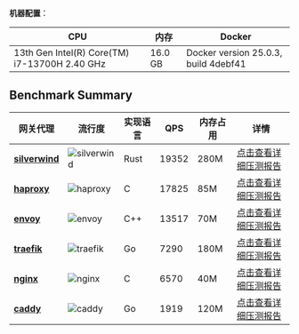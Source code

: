 **机器配置**：

| CPU                                             | 内存       | Docker                               |
| ----------------------------------------------- | ---------- | -------------------------------------|
| 13th Gen Intel(R) Core(TM) i7-13700H   2.40 GHz | 16.0 GB    | Docker version 25.0.3, build 4debf41 |

## Benchmark Summary

| 网关代理       | 流行度       | 实现语言 | QPS   | 内存占用 | 详情 |
|----------------|----------------|------|-------|------|------|
| [**silverwind**](https://github.com/lsk569937453/silverwind) | ![silverwind](https://img.shields.io/github/stars/lsk569937453/silverwind) | Rust | 19352 | 280M | [点击查看详细压测报告](./silverwind) |
| [**haproxy**](https://github.com/haproxy/haproxy) | ![haproxy](https://img.shields.io/github/stars/haproxy/haproxy)    | C    | 17825 | 85M  | [点击查看详细压测报告](./haproxy) |
| [**envoy**](https://github.com/envoyproxy/envoy) | ![envoy](https://img.shields.io/github/stars/envoyproxy/envoy)      | C++  | 13517 | 70M  | [点击查看详细压测报告](./envoy) |
| [**traefik**](https://github.com/traefik/traefik) | ![traefik](https://img.shields.io/github/stars/traefik/traefik)    | Go   | 7290  | 180M | [点击查看详细压测报告](./traefik) |
| [**nginx**](https://github.com/nginx/nginx) | ![nginx](https://img.shields.io/github/stars/nginx/nginx)      | C    | 6570  | 40M  | [点击查看详细压测报告](./nginx) |
| [**caddy**](https://github.com/caddyserver/caddy) | ![caddy](https://img.shields.io/github/stars/caddyserver/caddy)      | Go   | 1919  | 120M | [点击查看详细压测报告](./caddy) |
